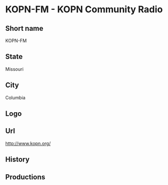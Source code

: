 # KOPN-FM - KOPN Community Radio

## Short name

KOPN-FM

## State

Missouri

## City

Columbia

## Logo


## Url

http://www.kopn.org/

## History


## Productions

